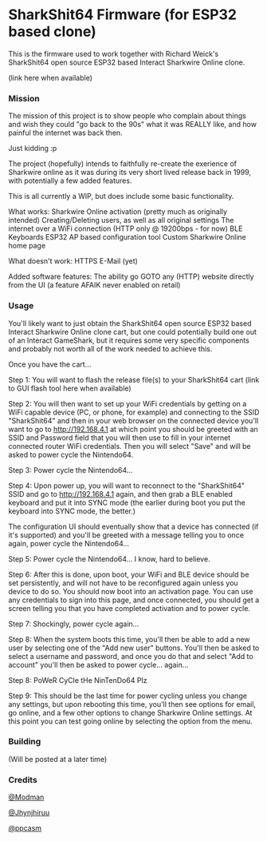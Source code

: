 # SharkShit64 Firmware (for ESP32 based clone)



This is the firmware used to work together with Richard Weick's SharkShit64 open source ESP32 based Interact Sharkwire Online clone.



(link here when available)


### Mission
The mission of this project is to show people who complain about things and wish they could "go back to the 90s" what it was REALLY like, and how painful the internet was back then.

Just kidding :p

The project (hopefully) intends to faithfully re-create the exerience of Sharkwire online as it was during its very short lived release back in 1999, with potentially a few added features.

This is all currently a WIP, but does include some basic functionality.

What works:
Sharkwire Online activation (pretty much as originally intended)
Creating/Deleting users, as well as all original settings
The internet over a WiFi connection (HTTP only @ 19200bps - for now)
BLE Keyboards
ESP32 AP based configuration tool
Custom Sharkwire Online home page

What doesn't work:
HTTPS
E-Mail (yet)

Added software features:
The ability go GOTO any (HTTP) website directly from the UI (a feature AFAIK never enabled on retail)

### Usage
You'll likely want to just obtain the SharkShit64 open source ESP32 based Interact Sharkwire Online clone cart, but one could potentially build one out of an Interact GameShark, but it requires some very specific components and probably not worth all of the work needed to achieve this.

Once you have the cart...

Step 1: You will want to flash the release file(s) to your SharkShit64 cart (link to GUI flash tool here when available)

Step 2: You will then want to set up your WiFi credentials by getting on a WiFi capable device (PC, or phone, for example) and connecting to the SSID "SharkShit64" and then in your web browser on the connected device you'll want to go to http://192.168.4.1 at which point you should be greeted with an SSID and Password field that you will then use to fill in your internet connected router WiFi credentials.
Then you will select "Save" and will be asked to power cycle the Nintendo64.

Step 3: Power cycle the Nintendo64...

Step 4: Upon power up, you will want to reconnect to the "SharkShit64" SSID and go to http://192.168.4.1 again, and then grab a BLE enabled keyboard and put it into SYNC mode (the earlier during boot you put the keyboard into SYNC mode, the better.) 

The configuration UI should eventually show that a device has connected (if it's supported) and you'll be greeted with a message telling you to once again, power cycle the Nintendo64...

Step 5: Power cycle the Nintendo64... I know, hard to believe.

Step 6: After this is done, upon boot, your WiFi and BLE device should be set persistently, and will not have to be reconfigured again unless you device to do so.
You should now boot into an activation page. You can use any credentials to sign into this page, and once connected, you should get a screen telling you that you have completed activation and to power cycle.

Step 7: Shockingly, power cycle again...

Step 8: When the system boots this time, you'll then be able to add a new user by selecting one of the "Add new user" buttons.
You'll then be asked to select a username and password, and once you do that and select "Add to account" you'll then be asked to power cycle... again...

Step 8: PoWeR CyCle tHe NinTenDo64 Plz

Step 9:
This should be the last time for power cycling unless you change any settings, but upon rebooting this time, you'll then see options for email, go online, and a few other options to change Sharkwire Online settings.
At this point you can test going online by selecting the option from the menu.

### Building

(Will be posted at a later time)



### Credits

[@Modman](https://github.com/RWeick/)

[@Jhynjhiruu](https://github.com/Jhynjhiruu/)

[@ppcasm](https://github.com/ppcasm/)

